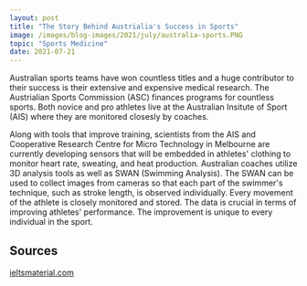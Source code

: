 ```yaml
---
layout: post
title: "The Story Behind Austrialia's Success in Sports"
image: /images/blog-images/2021/july/australia-sports.PNG
topic: "Sports Medicine"
date: 2021-07-21
---
```


Australian sports teams have won countless titles and a huge contributor to their success is their extensive and expensive medical research. The Austrialian Sports Commission (ASC) finances programs for countless sports. Both novice and pro athletes live at the Australian Insitute of Sport (AIS) where they are monitored closesly by coaches.

Along with tools that improve training, scientists from the AIS and Cooperative Research Centre for Micro Technology in Melbourne are currently developing sensors that will be embedded in athletes' clothing to monitor heart rate, sweating, and heat production. Australian coaches utilize 3D analysis tools as well as SWAN (Swimming Analysis). The SWAN can be used to collect images from cameras so that each part of the swimmer's technique, such as stroke length, is observed individually. Every movement of the athlete is closely monitored and stored. The data is crucial in terms of improving athletes' performance. The improvement is unique to every individual in the sport.

## Sources
[ieltsmaterial.com](https://ieltsmaterial.com/australias-sporting-success-answers)